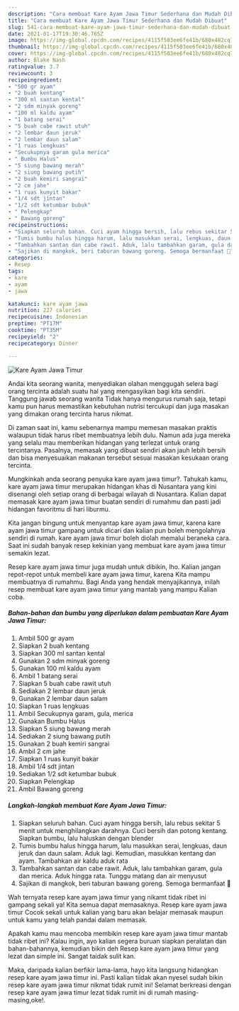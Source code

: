```yaml
---
description: "Cara membuat Kare Ayam Jawa Timur Sederhana dan Mudah Dibuat"
title: "Cara membuat Kare Ayam Jawa Timur Sederhana dan Mudah Dibuat"
slug: 541-cara-membuat-kare-ayam-jawa-timur-sederhana-dan-mudah-dibuat
date: 2021-01-17T19:30:46.765Z
image: https://img-global.cpcdn.com/recipes/4115f503ee6fe41b/680x482cq70/kare-ayam-jawa-timur-foto-resep-utama.jpg
thumbnail: https://img-global.cpcdn.com/recipes/4115f503ee6fe41b/680x482cq70/kare-ayam-jawa-timur-foto-resep-utama.jpg
cover: https://img-global.cpcdn.com/recipes/4115f503ee6fe41b/680x482cq70/kare-ayam-jawa-timur-foto-resep-utama.jpg
author: Blake Nash
ratingvalue: 3.7
reviewcount: 3
recipeingredient:
- "500 gr ayam"
- "2 buah kentang"
- "300 ml santan kental"
- "2 sdm minyak goreng"
- "100 ml kaldu ayam"
- "1 batang serai"
- "5 buah cabe rawit utuh"
- "2 lembar daun jeruk"
- "2 lembar daun salam"
- "1 ruas lengkuas"
- "Secukupnya garam gula merica"
- " Bumbu Halus"
- "5 siung bawang merah"
- "2 siung bawang putih"
- "2 buah kemiri sangrai"
- "2 cm jahe"
- "1 ruas kunyit bakar"
- "1/4 sdt jintan"
- "1/2 sdt ketumbar bubuk"
- " Pelengkap"
- " Bawang goreng"
recipeinstructions:
- "Siapkan seluruh bahan. Cuci ayam hingga bersih, lalu rebus sekitar 5 menit untuk menghilangkan darahnya. Cuci bersih dan potong kentang. Siapkan bumbu, lalu haluskan dengan blender"
- "Tumis bumbu halus hingga harum, lalu masukkan serai, lengkuas, daun jeruk dan daun salam. Aduk lagi. Kemudian, masukkan kentang dan ayam. Tambahkan air kaldu aduk rata"
- "Tambahkan santan dan cabe rawit. Aduk, lalu tambahkan garam, gula dan merica. Aduk hingga rata. Tunggu matang dan air menyusut"
- "Sajikan di mangkok, beri taburan bawang goreng. Semoga bermanfaat 💚"
categories:
- Resep
tags:
- kare
- ayam
- jawa

katakunci: kare ayam jawa 
nutrition: 227 calories
recipecuisine: Indonesian
preptime: "PT17M"
cooktime: "PT35M"
recipeyield: "2"
recipecategory: Dinner

---
```



![Kare Ayam Jawa Timur](https://img-global.cpcdn.com/recipes/4115f503ee6fe41b/680x482cq70/kare-ayam-jawa-timur-foto-resep-utama.jpg)

Andai kita seorang wanita, menyediakan olahan menggugah selera bagi orang tercinta adalah suatu hal yang mengasyikan bagi kita sendiri. Tanggung jawab seorang  wanita Tidak hanya mengurus rumah saja, tetapi kamu pun harus memastikan kebutuhan nutrisi tercukupi dan juga masakan yang dimakan orang tercinta harus nikmat.

Di zaman  saat ini, kamu sebenarnya mampu memesan masakan praktis walaupun tidak harus ribet membuatnya lebih dulu. Namun ada juga mereka yang selalu mau memberikan hidangan yang terlezat untuk orang tercintanya. Pasalnya, memasak yang dibuat sendiri akan jauh lebih bersih dan bisa menyesuaikan makanan tersebut sesuai masakan kesukaan orang tercinta. 



Mungkinkah anda seorang penyuka kare ayam jawa timur?. Tahukah kamu, kare ayam jawa timur merupakan hidangan khas di Nusantara yang kini disenangi oleh setiap orang di berbagai wilayah di Nusantara. Kalian dapat memasak kare ayam jawa timur buatan sendiri di rumahmu dan pasti jadi hidangan favoritmu di hari liburmu.

Kita jangan bingung untuk menyantap kare ayam jawa timur, karena kare ayam jawa timur gampang untuk dicari dan kalian pun boleh mengolahnya sendiri di rumah. kare ayam jawa timur boleh diolah memalui beraneka cara. Saat ini sudah banyak resep kekinian yang membuat kare ayam jawa timur semakin lezat.

Resep kare ayam jawa timur juga mudah untuk dibikin, lho. Kalian jangan repot-repot untuk membeli kare ayam jawa timur, karena Kita mampu membuatnya di rumahmu. Bagi Anda yang hendak menyajikannya, inilah resep membuat kare ayam jawa timur yang mantab yang mampu Kalian coba.

<!--inarticleads1-->

##### Bahan-bahan dan bumbu yang diperlukan dalam pembuatan Kare Ayam Jawa Timur:

1. Ambil 500 gr ayam
1. Siapkan 2 buah kentang
1. Siapkan 300 ml santan kental
1. Gunakan 2 sdm minyak goreng
1. Gunakan 100 ml kaldu ayam
1. Ambil 1 batang serai
1. Siapkan 5 buah cabe rawit utuh
1. Sediakan 2 lembar daun jeruk
1. Gunakan 2 lembar daun salam
1. Siapkan 1 ruas lengkuas
1. Ambil Secukupnya garam, gula, merica
1. Gunakan  Bumbu Halus
1. Siapkan 5 siung bawang merah
1. Sediakan 2 siung bawang putih
1. Gunakan 2 buah kemiri sangrai
1. Ambil 2 cm jahe
1. Siapkan 1 ruas kunyit bakar
1. Ambil 1/4 sdt jintan
1. Sediakan 1/2 sdt ketumbar bubuk
1. Siapkan  Pelengkap
1. Ambil  Bawang goreng




<!--inarticleads2-->

##### Langkah-langkah membuat Kare Ayam Jawa Timur:

1. Siapkan seluruh bahan. Cuci ayam hingga bersih, lalu rebus sekitar 5 menit untuk menghilangkan darahnya. Cuci bersih dan potong kentang. Siapkan bumbu, lalu haluskan dengan blender
1. Tumis bumbu halus hingga harum, lalu masukkan serai, lengkuas, daun jeruk dan daun salam. Aduk lagi. Kemudian, masukkan kentang dan ayam. Tambahkan air kaldu aduk rata
1. Tambahkan santan dan cabe rawit. Aduk, lalu tambahkan garam, gula dan merica. Aduk hingga rata. Tunggu matang dan air menyusut
1. Sajikan di mangkok, beri taburan bawang goreng. Semoga bermanfaat 💚




Wah ternyata resep kare ayam jawa timur yang nikamt tidak ribet ini gampang sekali ya! Kita semua dapat memasaknya. Resep kare ayam jawa timur Cocok sekali untuk kalian yang baru akan belajar memasak maupun untuk kamu yang telah pandai dalam memasak.

Apakah kamu mau mencoba membikin resep kare ayam jawa timur mantab tidak ribet ini? Kalau ingin, ayo kalian segera buruan siapkan peralatan dan bahan-bahannya, kemudian bikin deh Resep kare ayam jawa timur yang lezat dan simple ini. Sangat taidak sulit kan. 

Maka, daripada kalian berfikir lama-lama, hayo kita langsung hidangkan resep kare ayam jawa timur ini. Pasti kalian tiidak akan nyesel sudah bikin resep kare ayam jawa timur nikmat tidak rumit ini! Selamat berkreasi dengan resep kare ayam jawa timur lezat tidak rumit ini di rumah masing-masing,oke!.

